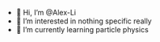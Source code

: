 - 👋 Hi, I’m @Alex-Li
- 👀 I’m interested in nothing specific really
- 🌱 I’m currently learning particle physics


<!---
Alex-X-Li/Alex-X-Li is a ✨ special ✨ repository because its `README.md` (this file) appears on your GitHub profile.
You can click the Preview link to take a look at your changes.
--->
